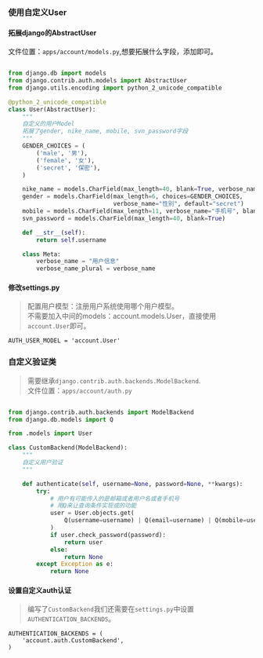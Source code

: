 ### 使用自定义User

#### 拓展django的AbstractUser
文件位置：`apps/account/models.py`,想要拓展什么字段，添加即可。

```python

from django.db import models
from django.contrib.auth.models import AbstractUser
from django.utils.encoding import python_2_unicode_compatible

@python_2_unicode_compatible
class User(AbstractUser):
    """
    自定义的用户Model
    拓展了gender, nike_name, mobile, svn_password字段
    """
    GENDER_CHOICES = (
        ('male', '男'),
        ('female', '女'),
        ('secret', '保密'),
    )

    nike_name = models.CharField(max_length=40, blank=True, verbose_name="昵称")
    gender = models.CharField(max_length=6, choices=GENDER_CHOICES,
                              verbose_name="性别", default="secret")
    mobile = models.CharField(max_length=11, verbose_name="手机号", blank=True)
    svn_password = models.CharField(max_length=40, blank=True)

    def __str__(self):
        return self.username

    class Meta:
        verbose_name = "用户信息"
        verbose_name_plural = verbose_name
```


#### 修改settings.py
> 配置用户模型：注册用户系统使用哪个用户模型。  
不需要加入中间的models：account.models.User，直接使用`account.User`即可。

```
AUTH_USER_MODEL = 'account.User'
```

### 自定义验证类
> 需要继承`django.contrib.auth.backends.ModelBackend`.  
文件位置：`apps/account/auth.py`

```python

from django.contrib.auth.backends import ModelBackend
from django.db.models import Q

from .models import User

class CustomBackend(ModelBackend):
    """
    自定义用户验证
    """

    def authenticate(self, username=None, password=None, **kwargs):
        try:
            # 用户有可能传入的是邮箱或者用户名或者手机号
            # 用Q来让查询条件实现或的功能
            user = User.objects.get(
                Q(username=username) | Q(email=username) | Q(mobile=username)
            )
            if user.check_password(password):
                return user
            else:
                return None
        except Exception as e:
            return None
```

#### 设置自定义auth认证
> 编写了`CustomBackend`我们还需要在`settings.py`中设置`AUTHENTICATION_BACKENDS`。

```
AUTHENTICATION_BACKENDS = (
    'account.auth.CustomBackend',
)
```
